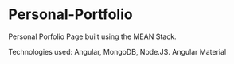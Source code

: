 # Personal-Portfolio

Personal Porfolio Page built using the MEAN Stack.

Technologies used: Angular, MongoDB, Node.JS. Angular Material